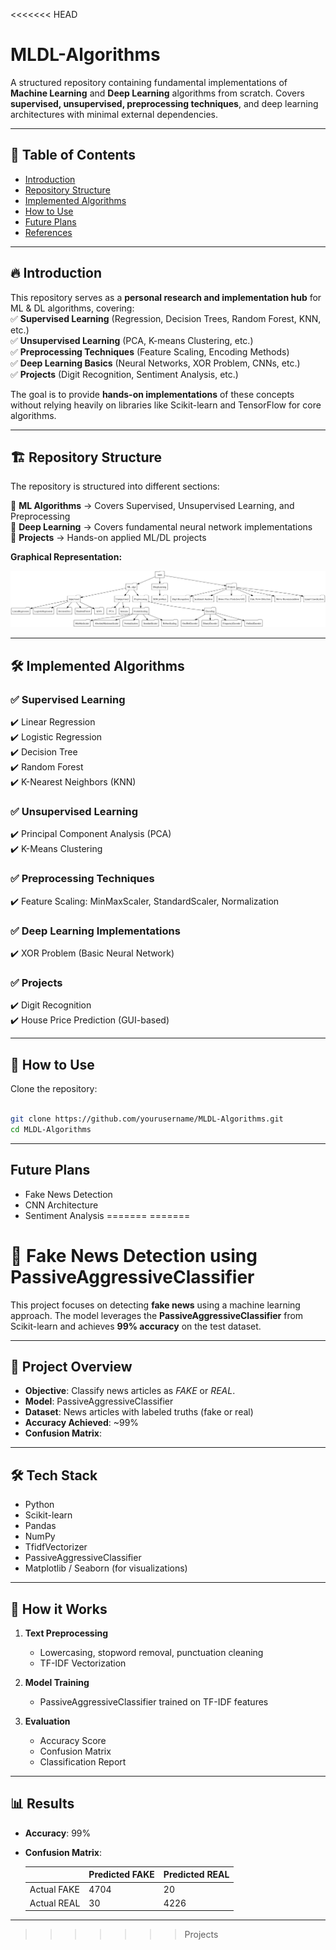 <<<<<<< HEAD
# MLDL-Algorithms  
A structured repository containing fundamental implementations of **Machine Learning** and **Deep Learning** algorithms from scratch. Covers **supervised, unsupervised, preprocessing techniques**, and deep learning architectures with minimal external dependencies.  

---

## 📌 Table of Contents  
- [Introduction](#introduction)  
- [Repository Structure](#repository-structure)  
- [Implemented Algorithms](#implemented-algorithms)  
- [How to Use](#how-to-use)  
- [Future Plans](#future-plans)  
- [References](#references)  

---
<a id="introduction"></a>
## 🔥 Introduction  
This repository serves as a **personal research and implementation hub** for ML & DL algorithms, covering:  
✅ **Supervised Learning** (Regression, Decision Trees, Random Forest, KNN, etc.)  
✅ **Unsupervised Learning** (PCA, K-means Clustering, etc.)  
✅ **Preprocessing Techniques** (Feature Scaling, Encoding Methods)  
✅ **Deep Learning Basics** (Neural Networks, XOR Problem, CNNs, etc.)  
✅ **Projects** (Digit Recognition, Sentiment Analysis, etc.)  

The goal is to provide **hands-on implementations** of these concepts without relying heavily on libraries like Scikit-learn and TensorFlow for core algorithms.  

---

<a id="repository-structure"></a>
## 🏗 Repository Structure  

The repository is structured into different sections:  

📂 **ML Algorithms** → Covers Supervised, Unsupervised Learning, and Preprocessing  
📂 **Deep Learning** → Covers fundamental neural network implementations  
📂 **Projects** → Hands-on applied ML/DL projects  

**Graphical Representation:**  

![ML-DL Repository Structure](repo.png)  

---
<a id="implemented-algorithms"></a>

## 🛠 Implemented Algorithms  

### ✅ **Supervised Learning**  
✔️ Linear Regression  
✔️ Logistic Regression  
✔️ Decision Tree  
✔️ Random Forest  
✔️ K-Nearest Neighbors (KNN)  

### ✅ **Unsupervised Learning**  
✔️ Principal Component Analysis (PCA)  
✔️ K-Means Clustering  

### ✅ **Preprocessing Techniques**  
✔️ Feature Scaling: MinMaxScaler, StandardScaler, Normalization  

### ✅ **Deep Learning Implementations**  
✔️ XOR Problem (Basic Neural Network)  

### ✅ **Projects**  
✔️ Digit Recognition  
✔️ House Price Prediction (GUI-based)  

---

<a id="how-to-use"></a>
## 🚀 How to Use  

Clone the repository:  
```bash

git clone https://github.com/yourusername/MLDL-Algorithms.git
cd MLDL-Algorithms
```
---

<a id="future-plans"></a>
## Future Plans
- Fake News Detection
- CNN Architecture
- Sentiment Analysis
=======
=======


# 📰 Fake News Detection using PassiveAggressiveClassifier

This project focuses on detecting **fake news** using a machine learning approach. The model leverages the **PassiveAggressiveClassifier** from Scikit-learn and achieves **99% accuracy** on the test dataset.

---

## 📌 Project Overview

- **Objective**: Classify news articles as *FAKE* or *REAL*.
- **Model**: PassiveAggressiveClassifier
- **Dataset**: News articles with labeled truths (fake or real)
- **Accuracy Achieved**: ~99%
- **Confusion Matrix**:
  

---

## 🛠️ Tech Stack

- Python
- Scikit-learn
- Pandas
- NumPy
- TfidfVectorizer
- PassiveAggressiveClassifier
- Matplotlib / Seaborn (for visualizations)

---

## 🧠 How it Works

1. **Text Preprocessing**  
   - Lowercasing, stopword removal, punctuation cleaning  
   - TF-IDF Vectorization

2. **Model Training**  
   - PassiveAggressiveClassifier trained on TF-IDF features

3. **Evaluation**  
   - Accuracy Score
   - Confusion Matrix
   - Classification Report

---

## 📊 Results

- **Accuracy**: 99%
- **Confusion Matrix**:

  |           | Predicted FAKE | Predicted REAL |
  |-----------|----------------|----------------|
  | Actual FAKE | 4704           | 20             |
  | Actual REAL | 30             | 4226           |

---


>>>>>>> Projects
